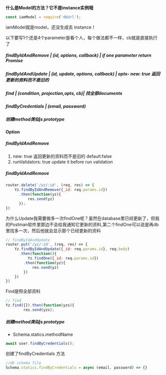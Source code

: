 <b>什么是Model的方法？它不是instance实例哦</b>

``` javascript
const iamModel = require('dbUrl');
```
<p>iamModel就是model，还没生成去 instance！</p>
<p>以下要写1个还是4个parameter是看个人，每个做法都不一样，cb就是直接执行了</p>

##### findByIdAndRemove | (id, options, callback)         | if one parameter return Promise 
##### findByIdAndUpdate | (id, update, options, callback) | opts- new: true 返回更新的资料而不是旧的
##### find              | (condition, projection,opts, cb)| 找全部documents
##### findByCredentials | (email, password)
##### 创建method类似js prototype


#### Option
##### findByIdAndRemove
1. new: true 返回更新的资料而不是旧的  default:false
2. runValidators: true update it before run validation

##### findByIdAndRemove

``` javascript
router.delete('/yz/:id', (req, res) => {
    Yz.findByIdAndRemove({_id: req.params.id})
      .then(function(yz){
          res.send(yz)
      });
})
```
<p>为什么Update我需要做多一次findOne呢？虽然在database里已经更新了，但我的Postman软件里那边不会给我通知它更新的资料,第二个findOne可以说是再db里找多一次，然后他就会显示那个已经更新的资料</p>

``` javascript 
// findByIdAndUpdate
router.put('/yz/:id', (req, res) => {
    Yz.findByIdAndUpdate({_id: req.params.id}, req.body)
      .then(function(){
          Yz.findOne({_id: req.params.id})
        .then(function(yz){
            res.send(yz)
        })
    })
})
```
<p>Find是照全部资料</p>

``` javascript 
// find
Yz.find({}).then(function(yzs){
        res.send(yzs);
 ```

##### 创建method类似js prototype
* Schema.statics.methodName

``` javascript
await user.findByCredentials();
```
<p>创建了findByCredentials 方法</p>

``` javascript
//db schema file
Schema.statics.findByCredentials = async (email, password) => {}
```

